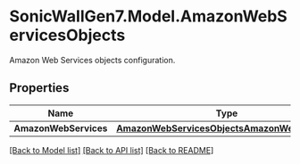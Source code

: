 # SonicWallGen7.Model.AmazonWebServicesObjects
Amazon Web Services objects configuration.

## Properties

Name | Type | Description | Notes
------------ | ------------- | ------------- | -------------
**AmazonWebServices** | [**AmazonWebServicesObjectsAmazonWebServices**](AmazonWebServicesObjectsAmazonWebServices.md) |  | [optional] 

[[Back to Model list]](../README.md#documentation-for-models) [[Back to API list]](../README.md#documentation-for-api-endpoints) [[Back to README]](../README.md)

